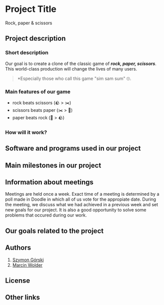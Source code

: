 # Project Title

Rock, paper & scissors

## Project description

### Short description

Our goal is to create a clone of the classic game of ***rock, paper, scissors***. This world-class production will change the lives of many users. 
> *Especially those who call this game "sim sam sum" 🙄.

### Main features of our game

- rock beats scissors     (🪨 > ✂️)
- scissors beats paper    (✂️ > 📝)
- paper beats rock        (📝 > 🪨)

### How will it work?

## Software and programs used in our project


## Main milestones in our project


## Information about meetings

Meetings are held once a week. Exact time of a meeting is determined by a poll made in Doodle in which all of us vote for the appropiate date.
During the meeting, we discuss what we had achieved in a previous week and set new goals for our project. It is also a good opportunity to solve some problems that occured during our work.

## Our goals related to the project

## Authors
1. [Szymon Górski](https://github.com/sggorski)
1. [Marcin Wolder](https://github.com/marcinwolder)

## License

## Other links





